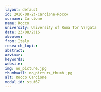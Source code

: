 ```yaml
---
layout: default 
id: 2016-08-23-Carcione-Rocco
surname: Carcione
name: Rocco
university: University of Roma Tor Vergata
date: 23/08/2016
aboutme: 
from: Italy
research_topic: 
abstract: 
advisor: 
keywords: 
website: 
img: no_picture.jpg
thumbnail: no_picture_thumb.jpg
alt: Rocco Carcione
modal-id: stud67
---
```

